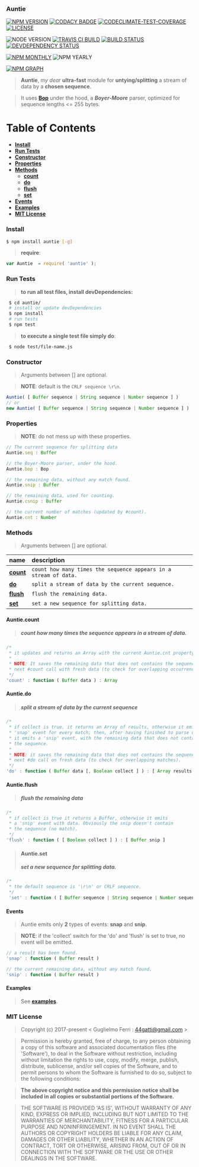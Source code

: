 ### Auntie

[![NPM VERSION](http://img.shields.io/npm/v/auntie.svg?style=flat)](https://www.npmjs.org/package/auntie)
[![CODACY BADGE](https://img.shields.io/codacy/b18ed7d95b0a4707a0ff7b88b30d3def.svg?style=flat)](https://www.codacy.com/public/44gatti/auntie)
[![CODECLIMATE-TEST-COVERAGE](https://img.shields.io/codeclimate/coverage/github/rootslab/auntie.svg?style=flat)](https://codeclimate.com/github/rootslab/auntie)
[![LICENSE](http://img.shields.io/badge/license-MIT-blue.svg?style=flat)](https://github.com/rootslab/auntie#mit-license)

![NODE VERSION](https://img.shields.io/node/v/auntie.svg)
[![TRAVIS CI BUILD](http://img.shields.io/travis/rootslab/auntie.svg?style=flat)](http://travis-ci.org/rootslab/auntie)
[![BUILD STATUS](http://img.shields.io/david/rootslab/auntie.svg?style=flat)](https://david-dm.org/rootslab/auntie)
[![DEVDEPENDENCY STATUS](http://img.shields.io/david/dev/rootslab/auntie.svg?style=flat)](https://david-dm.org/rootslab/auntie#info=devDependencies)

[![NPM MONTHLY](http://img.shields.io/npm/dm/auntie.svg?style=flat)](http://npm-stat.com/charts.html?package=auntie)
![NPM YEARLY](https://img.shields.io/npm/dy/auntie.svg)

[![NPM GRAPH](https://nodei.co/npm/auntie.png?downloads=true&downloadRank=true&stars=true)](https://nodei.co/npm/auntie/)

> __Auntie__, _my dear_ __ultra-fast__ module for __untying/splitting__ a stream of data by a __chosen sequence__.

> It uses __[Bop](https://github.com/rootslab/bop)__ under the hood, a **_Boyer-Moore_** parser,
> optimized for sequence lengths <= 255 bytes.

# Table of Contents

- __[Install](#install)__
- __[Run Tests](#run-tests)__
- __[Constructor](#constructor)__
- __[Properties](#properties)__
- __[Methods](#methods)__
    - __[count](#auntiecount)__
    - __[do](#auntiedo)__
    - __[flush](#auntieflush)__
    - __[set](#auntieset)__    
- __[Events](#events)__
- __[Examples](#examples)__
- __[MIT License](#mit-license)__

### Install

```bash
$ npm install auntie [-g]
```

> __require__:

```javascript
var Auntie  = require( 'auntie' );
```
### Run Tests

> __to run all test files, install devDependencies:__

```bash
 $ cd auntie/
 # install or update devDependencies
 $ npm install 
 # run tests
 $ npm test
```

> __to execute a single test file simply do__:

```bash
 $ node test/file-name.js
```

### Constructor

> Arguments between [] are optional.

> __NOTE__: default is the `CRLF sequence \r\n`.

```javascript
Auntie( [ Buffer sequence | String sequence | Number sequence ] )
// or
new Auntie( [ Buffer sequence | String sequence | Number sequence ] )
```

### Properties

> __NOTE__: do not mess up with these properties.

```javascript
// The current sequence for splitting data
Auntie.seq : Buffer

// the Boyer-Moore parser, under the hood.
Auntie.bop : Bop

// the remaining data, without any match found.
Auntie.snip : Buffer

// the remaining data, used for counting.
Auntie.csnip : Buffer

// the current number of matches (updated by #count).
Auntie.cnt : Number
```

### Methods

> Arguments between [] are optional.

|            name           |                           description                            |
|:--------------------------|:-----------------------------------------------------------------|
| __[count](#auntiecount)__ | `count how many times the sequence appears in a stream of data.` |
| __[do](#auntiedo)__       | `split a stream of data by the current sequence.`                |
| __[flush](#auntieflush)__ | `flush the remaining data.`                                      |
| __[set](#auntieset)__     | `set a new sequence for splitting data.`                         |


#### Auntie.count
> ##### count how many times the sequence appears in a stream of data.
```javascript
/*
 * it updates and returns an Array with the current Auntie.cnt property.
 * 
 * NOTE: It saves the remaining data that does not contains the sequence, for the
 * next #count call with fresh data (to check for overlapping occurrences).
 */
'count' : function ( Buffer data ) : Array
```
#### Auntie.do
> ##### split a stream of data by the current sequence
```javascript
/*
 * if collect is true, it returns an Array of results, otherwise it emits a
 * 'snap' event for every match; then, after having finished to parse data,
 * it emits a 'snip' event, with the remaining data that does not contains 
 * the sequence.
 *
 * NOTE: it saves the remaining data that does not contains the sequence, for the
 * next #do call on fresh data (to check for overlapping matches).
 */
'do' : function ( Buffer data [, Boolean collect ] ) : [ Array results ]
```
#### Auntie.flush
> ##### flush the remaining data
```javascript
/*
 * if collect is true it returns a Buffer, otherwise it emits 
 * a 'snip' event with data. Obviously the snip doesn't contain
 * the sequence (no match).
 */
'flush' : function ( [ Boolean collect ] ) : [ Buffer snip ]
```
> #### Auntie.set
> ##### set a new sequence for splitting data.
```javascript
/*
 * the default sequence is '\r\n' or CRLF sequence.
 */
 'set' : function ( [ Buffer sequence | String sequence | Number sequence ] ) : Auntie
```

#### Events

> Auntie emits only __2__ types of events: __snap__ and __snip__.

> __NOTE__: if the 'collect' switch for the 'do' and 'flush'
> is set to true, no event will be emitted.

```javascript
// a result has been found.
'snap' : function ( Buffer result )
```
```javascript
// the current remaining data, without any match found.
'snip' : function ( Buffer result )
```

#### Examples

> See __[examples](example/)__.

### MIT License

> Copyright (c) 2017-present &lt; Guglielmo Ferri : 44gatti@gmail.com &gt;

> Permission is hereby granted, free of charge, to any person obtaining
> a copy of this software and associated documentation files (the
> 'Software'), to deal in the Software without restriction, including
> without limitation the rights to use, copy, modify, merge, publish,
> distribute, sublicense, and/or sell copies of the Software, and to
> permit persons to whom the Software is furnished to do so, subject to
> the following conditions:

> __The above copyright notice and this permission notice shall be
> included in all copies or substantial portions of the Software.__

> THE SOFTWARE IS PROVIDED 'AS IS', WITHOUT WARRANTY OF ANY KIND,
> EXPRESS OR IMPLIED, INCLUDING BUT NOT LIMITED TO THE WARRANTIES OF
> MERCHANTABILITY, FITNESS FOR A PARTICULAR PURPOSE AND NONINFRINGEMENT.
> IN NO EVENT SHALL THE AUTHORS OR COPYRIGHT HOLDERS BE LIABLE FOR ANY
> CLAIM, DAMAGES OR OTHER LIABILITY, WHETHER IN AN ACTION OF CONTRACT,
> TORT OR OTHERWISE, ARISING FROM, OUT OF OR IN CONNECTION WITH THE
> SOFTWARE OR THE USE OR OTHER DEALINGS IN THE SOFTWARE.
